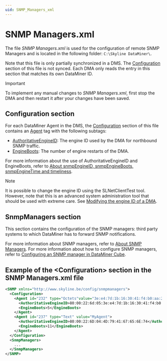 ```yaml
---
uid: SNMP_Managers_xml
---
```


# SNMP Managers.xml

The file *SNMP Managers.xml* is used for the configuration of remote SNMP Managers and is located in the following folder: `C:\Skyline DataMiner\`.

Note that this file is only partially synchronized in a DMS. The [Configuration](xref:SNMP.Configuration) section of this file is not synced. Each DMA only reads the entry in this section that matches its own DataMiner ID.

> [!IMPORTANT]
> To implement any manual changes to *SNMP Managers.xml*, first stop the DMA and then restart it after your changes have been saved.

## Configuration section

For each DataMiner Agent in the DMS, the [Configuration](xref:SNMP.Configuration) section of this file contains an [Agent](xref:SNMP.Configuration.Agent) tag with the following subtags:

- [AuthoritativeEngineID](xref:SNMP.Configuration.Agent.AuthoritativeEngineID): The engine ID used by the DMA for northbound SNMP traffic.
- [EngineBoots](xref:SNMP.Configuration.Agent.EngineBoots): The number of engine restarts of the DMA.

For more information about the use of AuthoritativeEngineID and EngineBoots, refer to [About snmpEngineID, snmpEngineBoots, snmpEngineTime and timeliness](xref:ConnectionsSnmpSnmpv3#about-snmpengineid-snmpengineboots-snmpenginetime-and-timeliness).

  > [!NOTE]
  > It is possible to change the engine ID using the SLNetClientTest tool. However, note that this is an advanced system administration tool that should be used with extreme care. See [Modifying the engine ID of a DMA](xref:SLNetClientTest_modifying_engine_id).

## SnmpManagers section

This section contains the configuration of the SNMP managers: third party systems to which DataMiner has to forward SNMP notifications. 

For more information about SNMP managers, refer to [About SNMP Managers](xref:About_SNMP_managers).
For more information about how to configure SNMP managers, refer to [Configuring an SNMP manager in DataMiner Cube](xref:Configuring_an_SNMP_manager_in_DataMiner_Cube).

## Example of the \<Configuration> section in the SNMP Managers.xml file

```xml
<SNMP xmlns="http://www.skyline.be/config/snmpmanagers">
  <Configuration>
    <Agent id="232" type="Octets"value="3e:e4:7d:1b:16:30:41:f4:b0:aa:2a:13:30:85:b8:75">
      <AuthoritativeEngineID>80:00:22:6d:05:3e:e4:7d:1b:16:30:41:f4:b0:aa:2a:13:30:85:b8:75</AuthoritativeEngineID>
      <EngineBoots>5</EngineBoots>
    </Agent>
    <Agent id="237" type="Text" value="MyAgent">
      <AuthoritativeEngineID>80:00:22:6D:04:4D:79:41:67:65:6E:74</AuthoritativeEngineID>
      <EngineBoots>11</EngineBoots>
    </Agent>
  </Configuration>
  <SnmpManagers>
    ...
  </SnmpManagers>
</SNMP>
```
